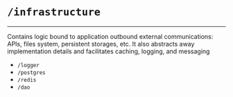 # `/infrastructure`

---

Contains logic bound to application outbound external communications: APIs, files system, persistent storages, etc.
It also abstracts away implementation details and facilitates caching, logging, and messaging

* `/logger`
* `/postgres`
* `/redis`
* `/dao`